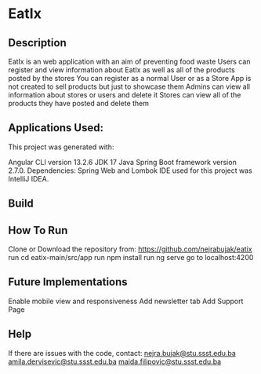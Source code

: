 # EatIx

## Description

EatIx is an web application with an aim of preventing food waste
Users can register and view information about EatIx as well as all of the products posted by the stores
You can register as a normal User or as a Store
App is not created to sell products but just to showcase them
Admins can view all information about stores or users and delete it 
Stores can view all of the products they have posted and delete them


## Applications Used:

This project was generated with:

Angular CLI version 13.2.6
JDK 17
Java Spring Boot framework version 2.7.0.
Dependencies: Spring Web and Lombok
IDE used for this project was IntelliJ IDEA.

## Build

## How To Run

Clone or Download the repository from: https://github.com/nejrabujak/eatix
run cd eatix-main/src/app
run npm install
run ng serve
go to localhost:4200


## Future Implementations

Enable mobile view and responsiveness
Add newsletter tab
Add Support Page

## Help

If there are issues with the code, contact:
nejra.bujak@stu.ssst.edu.ba
amila.dervisevic@stu.ssst.edu.ba
maida.filipovic@stu.ssst.edu.ba
